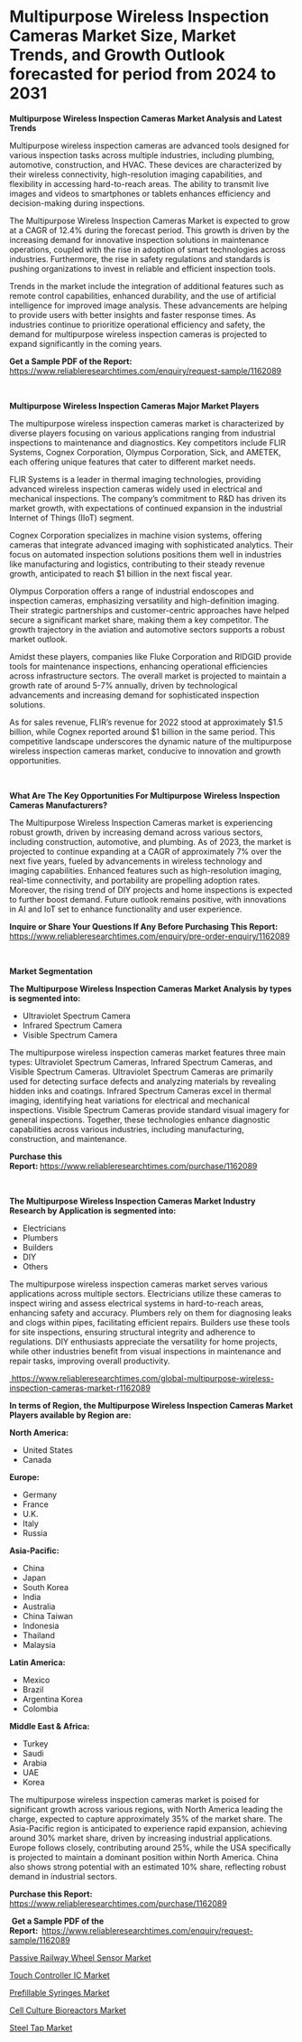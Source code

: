 <p><h1>Multipurpose Wireless Inspection Cameras Market Size, Market Trends, and Growth Outlook forecasted for period from 2024 to 2031</h1></p><p><strong>Multipurpose Wireless Inspection Cameras Market Analysis and Latest Trends</strong></p>
<p><p>Multipurpose wireless inspection cameras are advanced tools designed for various inspection tasks across multiple industries, including plumbing, automotive, construction, and HVAC. These devices are characterized by their wireless connectivity, high-resolution imaging capabilities, and flexibility in accessing hard-to-reach areas. The ability to transmit live images and videos to smartphones or tablets enhances efficiency and decision-making during inspections.</p><p>The Multipurpose Wireless Inspection Cameras Market is expected to grow at a CAGR of 12.4% during the forecast period. This growth is driven by the increasing demand for innovative inspection solutions in maintenance operations, coupled with the rise in adoption of smart technologies across industries. Furthermore, the rise in safety regulations and standards is pushing organizations to invest in reliable and efficient inspection tools.</p><p>Trends in the market include the integration of additional features such as remote control capabilities, enhanced durability, and the use of artificial intelligence for improved image analysis. These advancements are helping to provide users with better insights and faster response times. As industries continue to prioritize operational efficiency and safety, the demand for multipurpose wireless inspection cameras is projected to expand significantly in the coming years.</p></p>
<p><strong>Get a Sample PDF of the Report:&nbsp;</strong> <a href="https://www.reliableresearchtimes.com/enquiry/request-sample/1162089?utm_campaign=1347&utm_medium=2&utm_source=Github&utm_content=ia&utm_term=29092024&utm_id=multipurpose-wireless-inspection-cameras">https://www.reliableresearchtimes.com/enquiry/request-sample/1162089</a></p>
<p>&nbsp;</p>
<p><strong>Multipurpose Wireless Inspection Cameras Major Market Players</strong></p>
<p><p>The multipurpose wireless inspection cameras market is characterized by diverse players focusing on various applications ranging from industrial inspections to maintenance and diagnostics. Key competitors include FLIR Systems, Cognex Corporation, Olympus Corporation, Sick, and AMETEK, each offering unique features that cater to different market needs.</p><p>FLIR Systems is a leader in thermal imaging technologies, providing advanced wireless inspection cameras widely used in electrical and mechanical inspections. The company’s commitment to R&D has driven its market growth, with expectations of continued expansion in the industrial Internet of Things (IIoT) segment.</p><p>Cognex Corporation specializes in machine vision systems, offering cameras that integrate advanced imaging with sophisticated analytics. Their focus on automated inspection solutions positions them well in industries like manufacturing and logistics, contributing to their steady revenue growth, anticipated to reach $1 billion in the next fiscal year.</p><p>Olympus Corporation offers a range of industrial endoscopes and inspection cameras, emphasizing versatility and high-definition imaging. Their strategic partnerships and customer-centric approaches have helped secure a significant market share, making them a key competitor. The growth trajectory in the aviation and automotive sectors supports a robust market outlook.</p><p>Amidst these players, companies like Fluke Corporation and RIDGID provide tools for maintenance inspections, enhancing operational efficiencies across infrastructure sectors. The overall market is projected to maintain a growth rate of around 5-7% annually, driven by technological advancements and increasing demand for sophisticated inspection solutions.</p><p>As for sales revenue, FLIR’s revenue for 2022 stood at approximately $1.5 billion, while Cognex reported around $1 billion in the same period. This competitive landscape underscores the dynamic nature of the multipurpose wireless inspection cameras market, conducive to innovation and growth opportunities.</p></p>
<p>&nbsp;</p>
<p><strong>What Are The Key Opportunities For Multipurpose Wireless Inspection Cameras Manufacturers?</strong></p>
<p><p>The Multipurpose Wireless Inspection Cameras market is experiencing robust growth, driven by increasing demand across various sectors, including construction, automotive, and plumbing. As of 2023, the market is projected to continue expanding at a CAGR of approximately 7% over the next five years, fueled by advancements in wireless technology and imaging capabilities. Enhanced features such as high-resolution imaging, real-time connectivity, and portability are propelling adoption rates. Moreover, the rising trend of DIY projects and home inspections is expected to further boost demand. Future outlook remains positive, with innovations in AI and IoT set to enhance functionality and user experience.</p></p>
<p><strong>Inquire or Share Your Questions If Any Before Purchasing This Report:</strong> <a href="https://www.reliableresearchtimes.com/enquiry/pre-order-enquiry/1162089?utm_campaign=1347&utm_medium=2&utm_source=Github&utm_content=ia&utm_term=29092024&utm_id=multipurpose-wireless-inspection-cameras">https://www.reliableresearchtimes.com/enquiry/pre-order-enquiry/1162089</a></p>
<p>&nbsp;</p>
<p><strong>Market Segmentation</strong></p>
<p><strong>The Multipurpose Wireless Inspection Cameras Market Analysis by types is segmented into:</strong></p>
<p><ul><li>Ultraviolet Spectrum Camera</li><li>Infrared Spectrum Camera</li><li>Visible Spectrum Camera</li></ul></p>
<p><p>The multipurpose wireless inspection cameras market features three main types: Ultraviolet Spectrum Cameras, Infrared Spectrum Cameras, and Visible Spectrum Cameras. Ultraviolet Spectrum Cameras are primarily used for detecting surface defects and analyzing materials by revealing hidden inks and coatings. Infrared Spectrum Cameras excel in thermal imaging, identifying heat variations for electrical and mechanical inspections. Visible Spectrum Cameras provide standard visual imagery for general inspections. Together, these technologies enhance diagnostic capabilities across various industries, including manufacturing, construction, and maintenance.</p></p>
<p><strong>Purchase this Report:&nbsp;</strong><a href="https://www.reliableresearchtimes.com/purchase/1162089?utm_campaign=1347&utm_medium=2&utm_source=Github&utm_content=ia&utm_term=29092024&utm_id=multipurpose-wireless-inspection-cameras">https://www.reliableresearchtimes.com/purchase/1162089</a></p>
<p>&nbsp;</p>
<p><strong>The Multipurpose Wireless Inspection Cameras Market Industry Research by Application is segmented into:</strong></p>
<p><ul><li>Electricians</li><li>Plumbers</li><li>Builders</li><li>DIY</li><li>Others</li></ul></p>
<p><p>The multipurpose wireless inspection cameras market serves various applications across multiple sectors. Electricians utilize these cameras to inspect wiring and assess electrical systems in hard-to-reach areas, enhancing safety and accuracy. Plumbers rely on them for diagnosing leaks and clogs within pipes, facilitating efficient repairs. Builders use these tools for site inspections, ensuring structural integrity and adherence to regulations. DIY enthusiasts appreciate the versatility for home projects, while other industries benefit from visual inspections in maintenance and repair tasks, improving overall productivity.</p></p>
<p><a href="https://www.reliableresearchtimes.com/global-multipurpose-wireless-inspection-cameras-market-r1162089?utm_campaign=1347&utm_medium=2&utm_source=Github&utm_content=ia&utm_term=29092024&utm_id=multipurpose-wireless-inspection-cameras">&nbsp;https://www.reliableresearchtimes.com/global-multipurpose-wireless-inspection-cameras-market-r1162089</a></p>
<p><strong>In terms of Region, the Multipurpose Wireless Inspection Cameras Market Players available by Region are:</strong></p>
<p>
    <p> <strong> North America: </strong>
        <ul>
            <li>United States</li>
            <li>Canada</li>
        </ul>
        </p> 
    <p> <strong> Europe: </strong>
        <ul>
            <li>Germany</li>
            <li>France</li>
            <li>U.K.</li>
            <li>Italy</li>
            <li>Russia</li>
        </ul>
        </p> 
    <p> <strong> Asia-Pacific: </strong>
        <ul>
            <li>China</li>
            <li>Japan</li>
            <li>South Korea</li>
            <li>India</li>
            <li>Australia</li>
            <li>China Taiwan</li>
            <li>Indonesia</li>
            <li>Thailand</li>
            <li>Malaysia</li>
        </ul>
        </p> 
    <p> <strong> Latin America: </strong>
        <ul>
            <li>Mexico</li>
            <li>Brazil</li>
            <li>Argentina Korea</li>
            <li>Colombia</li>
        </ul>
        </p> 
    <p> <strong> Middle East & Africa: </strong>
        <ul>
            <li>Turkey</li>
            <li>Saudi</li>
            <li>Arabia</li>
            <li>UAE</li>
            <li>Korea</li>
        </ul>
    </p>
    </p>
<p><p>The multipurpose wireless inspection cameras market is poised for significant growth across various regions, with North America leading the charge, expected to capture approximately 35% of the market share. The Asia-Pacific region is anticipated to experience rapid expansion, achieving around 30% market share, driven by increasing industrial applications. Europe follows closely, contributing around 25%, while the USA specifically is projected to maintain a dominant position within North America. China also shows strong potential with an estimated 10% share, reflecting robust demand in industrial sectors.</p></p>
<p><strong>Purchase this Report: </strong><a href="https://www.reliableresearchtimes.com/purchase/1162089?utm_campaign=1347&utm_medium=2&utm_source=Github&utm_content=ia&utm_term=29092024&utm_id=multipurpose-wireless-inspection-cameras">https://www.reliableresearchtimes.com/purchase/1162089</a></p>
<p>&nbsp;<strong>Get a Sample PDF of the Report:&nbsp;&nbsp;</strong><a href="https://www.reliableresearchtimes.com/enquiry/request-sample/1162089?utm_campaign=1347&utm_medium=2&utm_source=Github&utm_content=ia&utm_term=29092024&utm_id=multipurpose-wireless-inspection-cameras">https://www.reliableresearchtimes.com/enquiry/request-sample/1162089</a></p>
<p><strong></strong></p>
<p><p><a href="https://issuu.com/reportprime-2/docs/passive-railway-wheel-sensor-market_a1def1f566d1ab?utm_campaign=1347&utm_medium=2&utm_source=Github&utm_content=ia&utm_term=29092024&utm_id=multipurpose-wireless-inspection-cameras">Passive Railway Wheel Sensor Market</a></p><p><a href="https://issuu.com/reportprime-2/docs/touch-controller-ic-market-size-203_e407ac7b7a39c0?utm_campaign=1347&utm_medium=2&utm_source=Github&utm_content=ia&utm_term=29092024&utm_id=multipurpose-wireless-inspection-cameras">Touch Controller IC Market</a></p><p><a href="https://www.linkedin.com/pulse/prefillable-syringes-market-revolution-2024-2031-trends-hwrgc?utm_campaign=1347&utm_medium=2&utm_source=Github&utm_content=ia&utm_term=29092024&utm_id=multipurpose-wireless-inspection-cameras">Prefillable Syringes Market</a></p><p><a href="https://www.linkedin.com/pulse/future-insights-cell-culture-bioreactors-market-trends-regional-x8x9c?utm_campaign=1347&utm_medium=2&utm_source=Github&utm_content=ia&utm_term=29092024&utm_id=multipurpose-wireless-inspection-cameras">Cell Culture Bioreactors Market</a></p><p><a href="https://www.linkedin.com/pulse/evaluating-global-steel-tap-market-trends-growth-opportunities-xyiqe?utm_campaign=1347&utm_medium=2&utm_source=Github&utm_content=ia&utm_term=29092024&utm_id=multipurpose-wireless-inspection-cameras">Steel Tap Market</a></p></p>